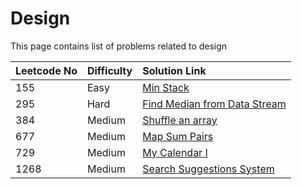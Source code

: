 # Design

This page contains list of problems related to design

| Leetcode No | Difficulty | Solution Link |
| :--- | :--- | :--- |
| 155 | Easy | [Min Stack](../difficulty-based-problem-index/leetcode-easy/leetcode-155-min-stack.md) |
| 295 | Hard | [Find Median from Data Stream](../difficulty-based-problem-index/leetcode-hard/leetcode-295-find-median-from-data-stream.md) |
| 384 | Medium | [Shuffle an array](../difficulty-based-problem-index/leetcode-medium/leetcode-384-shuffle-an-array.md) |
| 677 | Medium | [Map Sum Pairs](../difficulty-based-problem-index/leetcode-medium/leetcode-677-map-sum-pairs.md) |
| 729 | Medium | [My Calendar I](../difficulty-based-problem-index/leetcode-medium/leetcode-729-my-calendar-i.md) |
| 1268 | Medium | [Search Suggestions System](../difficulty-based-problem-index/leetcode-medium/leetcode-1268-search-suggestions-system.md) |

